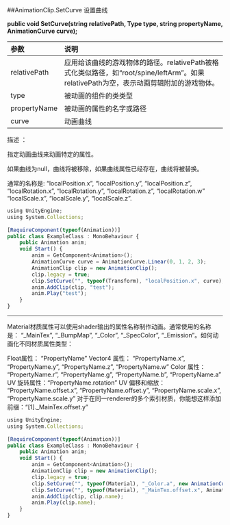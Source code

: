##AnimationClip.SetCurve 设置曲线

**public void SetCurve(string relativePath, Type type, string propertyName, AnimationCurve curve);**

|参数|说明|
|:--|:--|
|relativePath|应用给该曲线的游戏物体的路径。relativePath被格式化类似路径，如“root/spine/leftArm”。如果relativePath为空，表示动画剪辑附加的游戏物体。|
|type|被动画的组件的类类型|
|propertyName|被动画的属性的名字或路径|
|curve|动画曲线|

描述 ：

指定动画曲线来动画特定的属性。

如果曲线为null，曲线将被移除，如果曲线属性已经存在，曲线将被替换。

通常的名称是: “localPosition.x”, “localPosition.y”, “localPosition.z”, “localRotation.x”, “localRotation.y”, “localRotation.z”, “localRotation.w” “localScale.x”, “localScale.y”, “localScale.z”.


```javascript
using UnityEngine;
using System.Collections;
 
[RequireComponent(typeof(Animation))]
public class ExampleClass : MonoBehaviour {
    public Animation anim;
    void Start() {
        anim = GetComponent<Animation>();
        AnimationCurve curve = AnimationCurve.Linear(0, 1, 2, 3);
        AnimationClip clip = new AnimationClip();
        clip.legacy = true;
        clip.SetCurve("", typeof(Transform), "localPosition.x", curve);
        anim.AddClip(clip, "test");
        anim.Play("test");
    }
}
```

---

Material材质属性可以使用shader输出的属性名称制作动画。通常使用的名称是： “_MainTex”, “_BumpMap”, “_Color”, “_SpecColor”, “_Emission”。如何动画化不同材质属性类型：

Float属性： “PropertyName” 
Vector4 属性： “PropertyName.x”, “PropertyName.y”, “PropertyName.z”, “PropertyName.w” 
Color 属性： “PropertyName.r”, “PropertyName.g”, “PropertyName.b”, “PropertyName.a” 
UV 旋转属性：“PropertyName.rotation” UV 偏移和缩放： “PropertyName.offset.x”, “PropertyName.offset.y”, “PropertyName.scale.x”, “PropertyName.scale.y” 
对于在同一renderer的多个索引材质，你能想这样添加前缀：“[1]._MainTex.offset.y”

```javascript
using UnityEngine;
using System.Collections;
 
[RequireComponent(typeof(Animation))]
public class ExampleClass : MonoBehaviour {
    public Animation anim;
    void Start() {
        anim = GetComponent<Animation>();
        AnimationClip clip = new AnimationClip();
        clip.legacy = true;
        clip.SetCurve("", typeof(Material), "_Color.a", new AnimationCurve(new Keyframe(0, 0, 0, 0), new Keyframe(1, 1, 0, 0)));
        clip.SetCurve("", typeof(Material), "_MainTex.offset.x", AnimationCurve.Linear(0, 1, 2, 3));
        anim.AddClip(clip, clip.name);
        anim.Play(clip.name);
    }
}
```